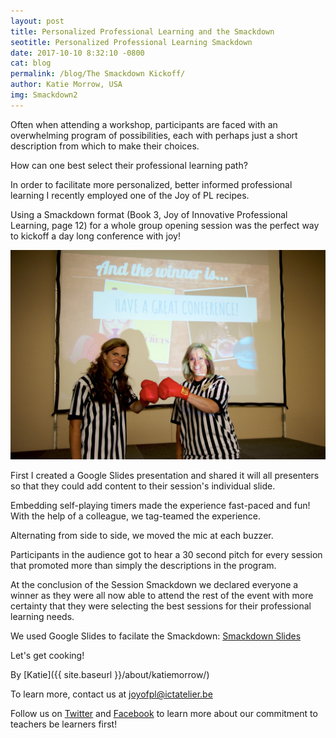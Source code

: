 ```yaml
---
layout: post
title: Personalized Professional Learning and the Smackdown
seotitle: Personalized Professional Learning Smackdown
date: 2017-10-10 8:32:10 -0800
cat: blog
permalink: /blog/The Smackdown Kickoff/
author: Katie Morrow, USA
img: Smackdown2
---
```

Often when attending a workshop, participants are faced with an overwhelming program of possibilities, each with perhaps just a short description from which to make their choices. 

How can one best select their professional learning path? 

In order to facilitate more personalized, better informed professional learning I recently employed one of the Joy of PL recipes. 

Using a Smackdown format (Book 3, Joy of Innovative Professional Learning, page 12) for a whole group opening session was the perfect way to kickoff a day long conference with joy!

<img src="/img/Smackdown1.jpg" alt="The Referees">

First I created a Google Slides presentation and shared it will all presenters so that they could add content to their session's individual slide. 

Embedding self-playing timers made the experience fast-paced and fun! With the help of a colleague, we tag-teamed the experience. 

Alternating from side to side, we moved the mic at each buzzer. 

Participants in the audience got to hear a 30 second pitch for every session that promoted more than simply the descriptions in the program. 

At the conclusion of the Session Smackdown we declared everyone a winner as they were all now able to attend the rest of the event with more certainty that they were selecting the best sessions for their professional learning needs. 


We used Google Slides to facilate the Smackdown: [Smackdown Slides](https://docs.google.com/presentation/d/12gkeA3bWxozbGVfSoVjNuwwb2x4-aevXSltaorlpkP8/edit?usp=sharing)

Let's get cooking!

By
[Katie]({{ site.baseurl }}/about/katiemorrow/)

To learn more, contact us at joyofpl@ictatelier.be 

Follow us on [Twitter](https://twitter.com/joyofpl) and [Facebook](https://www.facebook.com/joyofpl/) to learn more about our commitment to teachers be learners first! 
